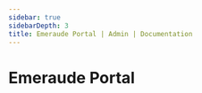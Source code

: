 ```yaml
---
sidebar: true
sidebarDepth: 3
title: Emeraude Portal | Admin | Documentation
---
```

# Emeraude Portal